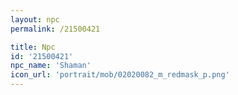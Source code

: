 ```yaml
---
layout: npc
permalink: /21500421

title: Npc
id: '21500421'
npc_name: 'Shaman'
icon_url: 'portrait/mob/02020082_m_redmask_p.png'
---
```

